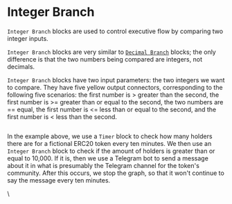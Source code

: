 # Integer Branch

`Integer Branch` blocks are used to control executive flow by comparing two integer inputs.

`Integer Branch` blocks are very similar to [`Decimal Branch`](decimal-branch.md) blocks; the only difference is that the two numbers being compared are integers, not decimals.

`Integer Branch` blocks have two input parameters: the two integers we want to compare. They have five yellow output connectors, corresponding to the following five scenarios: the first number is > greater than the second, the first number is >= greater than or equal to the second, the two numbers are == equal, the first number is <= less than or equal to the second, and the first number is < less than the second.&#x20;

<figure><img src="https://i.imgur.com/gSeDutW.png" alt=""><figcaption></figcaption></figure>

In the example above, we use a `Timer` block to check how many holders there are for a fictional ERC20 token every ten minutes. We then use an `Integer Branch` block to check if the amount of holders is greater than or equal to 10,000. If it is, then we use a Telegram bot to send a message about it in what is presumably the Telegram channel for the token's community. After this occurs, we stop the graph, so that it won't continue to say the message every ten minutes.

\
